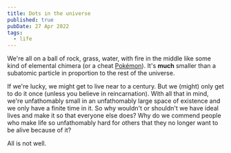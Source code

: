```yaml
---
title: Dots in the universe
published: true
pubDate: 27 Apr 2022
tags:
  - life
---
```


We're all on a ball of rock, grass, water, with fire in the middle like some kind of elemental chimera (or a cheat [Pokémon](/jardim/pokemon/)). It's **much** smaller than a subatomic particle in proportion to the rest of the universe.

If we're lucky, we might get to live near to a century. But we (might) only get to do it once (unless you believe in reincarnation). With all that in mind, we're unfathomably small in an unfathomably large space of existence and we only have a finite time in it. So why wouldn't or shouldn't we have ideal lives and make it so that everyone else does? Why do we commend people who make life so unfathomably hard for others that they no longer want to be alive because of it?

All is not well.